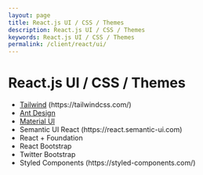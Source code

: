 ```yaml
---
layout: page
title: React.js UI / CSS / Themes
description: React.js UI / CSS / Themes
keywords: React.js UI / CSS / Themes
permalink: /client/react/ui/
---
```


# React.js UI / CSS / Themes

<ul>
  <li><a href="/client/react/ui/tailwind/">Tailwind</a> (https://tailwindcss.com/)</li>
   <li><a href="//ant.design">Ant Design</a></li>
  <li><a href="/client/react/ui/material-ui/">Material UI</a></li>
  <li>Semantic UI React (https://react.semantic-ui.com)</li>
  <li>React + Foundation</li>
  <li>React Bootstrap</li>
  <li>Twitter Bootstrap</li>
  <li>Styled Components (https://styled-components.com/)</li>
</ul>
